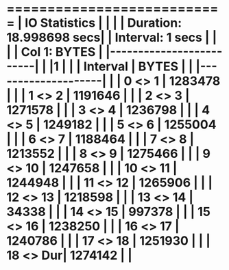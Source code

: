 
===========================
| IO Statistics           |
|                         |
| Duration: 18.998698 secs|
| Interval:  1 secs       |
|                         |
| Col 1: BYTES            |
|-------------------------|
|          |1        |    |
| Interval |  BYTES  |    |
|--------------------|    |
|  0 <>  1 | 1283478 |    |
|  1 <>  2 | 1191646 |    |
|  2 <>  3 | 1271578 |    |
|  3 <>  4 | 1236798 |    |
|  4 <>  5 | 1249182 |    |
|  5 <>  6 | 1255004 |    |
|  6 <>  7 | 1188464 |    |
|  7 <>  8 | 1213552 |    |
|  8 <>  9 | 1275466 |    |
|  9 <> 10 | 1247658 |    |
| 10 <> 11 | 1244948 |    |
| 11 <> 12 | 1265906 |    |
| 12 <> 13 | 1218598 |    |
| 13 <> 14 |   34338 |    |
| 14 <> 15 |  997378 |    |
| 15 <> 16 | 1238250 |    |
| 16 <> 17 | 1240786 |    |
| 17 <> 18 | 1251930 |    |
| 18 <> Dur| 1274142 |    |
===========================
